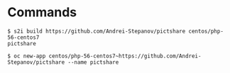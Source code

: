 # Commands

    $ s2i build https://github.com/Andrei-Stepanov/pictshare centos/php-56-centos7
    pictshare

    $ oc new-app centos/php-56-centos7~https://github.com/Andrei-Stepanov/pictshare --name pictshare
